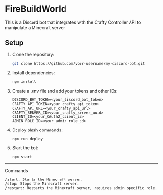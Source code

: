 # FireBuildWorld

This is a Discord bot that integrates with the Crafty Controller API to manipulate a Minecraft server.

## Setup

1. Clone the repository:

    ```bash
    git clone https://github.com/your-username/my-discord-bot.git
    ```

2. Install dependencies:

     ```bash
     npm install
     ```

3. Create a .env file and add your tokens and other IDs:

    ```.env
    DISCORD_BOT_TOKEN=<your_discord_bot_token>
    CRAFTY_API_TOKEN=<your_crafty_api_token>
    CRAFTY_API_URL=<your_crafty_api_url>
    CRAFTY_SERVER_ID=<your_crafty_server_uuid>
    CLIENT_ID=<your_OAuth2_client_id>
    ADMIN_ROLE_ID=<your_admin_role_id>
    ```


4. Deploy slash commands:

    ```bash
    npm run deploy
    ```

5. Start the bot:

    ```bash
    npm start
    ```

---

Commands

    /start: Starts the Minecraft server.
    /stop: Stops the Minecraft server.
    /restart: Restarts the Minecraft server, requires admin specific role.